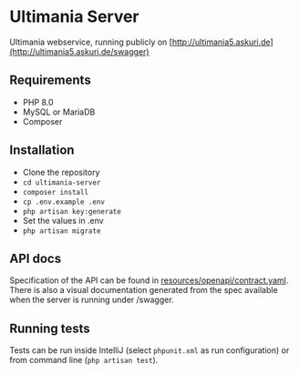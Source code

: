# Ultimania Server

Ultimania webservice, running publicly on [http://ultimania5.askuri.de](http://ultimania5.askuri.de/swagger)

## Requirements
- PHP 8.0
- MySQL or MariaDB
- Composer

## Installation

- Clone the repository
- `cd ultimania-server`
- `composer install`
- `cp .env.example .env`
- `php artisan key:generate`
- Set the values in .env
- `php artisan migrate`

## API docs

Specification of the API can be found in [resources/openapi/contract.yaml](resources/openapi/contract.yaml).
There is also a visual documentation generated from the spec available when the server is running under /swagger. 

## Running tests

Tests can be run inside IntelliJ (select `phpunit.xml` as run configuration) or from command line (`php artisan test`).
